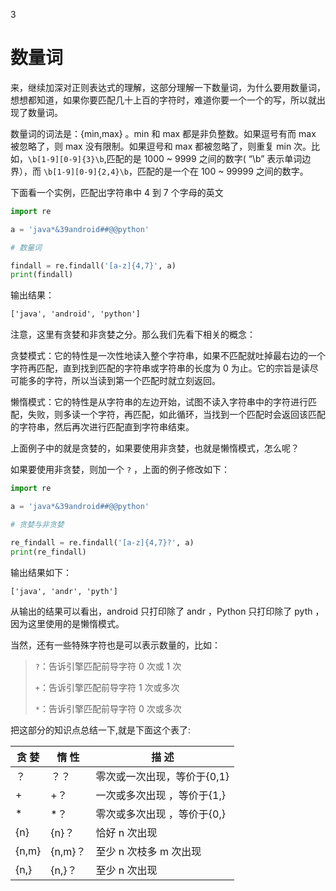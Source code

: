 3

# 数量词

来，继续加深对正则表达式的理解，这部分理解一下数量词，为什么要用数量词，想想都知道，如果你要匹配几十上百的字符时，难道你要一个一个的写，所以就出现了数量词。

数量词的词法是：{min,max} 。min 和 max 都是非负整数。如果逗号有而 max 被忽略了，则 max 没有限制。如果逗号和 max 都被忽略了，则重复 min 次。比如，`\b[1-9][0-9]{3}\b`,匹配的是 1000 ~ 9999 之间的数字( “\b” 表示单词边界），而 `\b[1-9][0-9]{2,4}\b`，匹配的是一个在 100 ~ 99999 之间的数字。

下面看一个实例，匹配出字符串中 4 到 7 个字母的英文

```Python
import re

a = 'java*&39android##@@python'

# 数量词

findall = re.findall('[a-z]{4,7}', a)
print(findall)
```

输出结果：

```txt
['java', 'android', 'python']
```

注意，这里有贪婪和非贪婪之分。那么我们先看下相关的概念：


贪婪模式：它的特性是一次性地读入整个字符串，如果不匹配就吐掉最右边的一个字符再匹配，直到找到匹配的字符串或字符串的长度为 0 为止。它的宗旨是读尽可能多的字符，所以当读到第一个匹配时就立刻返回。

懒惰模式：它的特性是从字符串的左边开始，试图不读入字符串中的字符进行匹配，失败，则多读一个字符，再匹配，如此循环，当找到一个匹配时会返回该匹配的字符串，然后再次进行匹配直到字符串结束。

上面例子中的就是贪婪的，如果要使用非贪婪，也就是懒惰模式，怎么呢？

如果要使用非贪婪，则加一个 `?` ，上面的例子修改如下：

```Python
import re

a = 'java*&39android##@@python'

# 贪婪与非贪婪

re_findall = re.findall('[a-z]{4,7}?', a)
print(re_findall)

```

输出结果如下：

```txt
['java', 'andr', 'pyth']
```

从输出的结果可以看出，android 只打印除了 andr ，Python  只打印除了 pyth ，因为这里使用的是懒惰模式。

当然，还有一些特殊字符也是可以表示数量的，比如：


> `?`：告诉引擎匹配前导字符 0 次或 1 次
>
> `+`：告诉引擎匹配前导字符 1 次或多次
>
> `*`：告诉引擎匹配前导字符 0 次或多次


把这部分的知识点总结一下,就是下面这个表了:

| 贪   婪 | 惰   性 | 描   述                       |
| ------- | ------- | ----------------------------- |
| ？      | ？？    | 零次或一次出现，等价于{0,1}   |
| +       | +？     | 一次或多次出现 ，等价于{1,}   |
| *       | *？     | 零次或多次出现   ，等价于{0,} |
| {n}     | {n}？   | 恰好 n 次出现                 |
| {n,m}   | {n,m}？ | 至少 n 次枝多 m 次出现        |
| {n,}    | {n,}？  | 至少 n 次出现                 |

